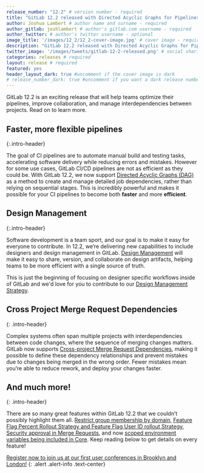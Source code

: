 ```yaml
---
release_number: "12.2" # version number - required
title: "GitLab 12.2 released with Directed Acyclic Graphs for Pipelines and Design Management" # short title (no longer than 62 characters) - required
author: Joshua Lambert # author name and surname - required
author_gitlab: joshlambert # author's gitlab.com username - required
author_twitter: # author's twitter username - optional
image_title: '/images/12_2/12_2-cover-image.jpg' # cover image - required
description: "GitLab 12.2 released with Directed Acyclic Graphs for Pipelines, Design Management, Cross-project Merge Request dependencies, and much more!" # short description - required
twitter_image: '/images/tweets/gitlab-12-2-released.png' # social sharing image - not required but recommended
categories: releases # required
layout: release # required
featured: yes
header_layout_dark: true #uncomment if the cover image is dark
# release_number_dark: true #uncomment if you want a dark release number
---
```


GitLab 12.2 is an exciting release that will help teams optimize their pipelines, improve collaboration, and manage interdependencies between projects. Read on to learn more.

## Faster, more flexible pipelines
{:.intro-header}

The goal of CI pipelines are to automate manual build and testing tasks, accelerating software delivery while reducing errors and mistakes. However for some use cases, GitLab CI/CD pipelines are not as efficient as they could be. With GitLab 12.2, we now support [Directed Acyclic Graphs (DAG)](#directed-acyclic-graphs-dag-for-gitlab-pipelines) as a method to create and manage detailed job dependencies, rather than relying on sequential stages. This is incredibly powerful and makes it possible for your CI pipelines to become both **faster** and more **efficient**.

## Design Management
{:.intro-header}

Software development is a team sport, and our goal is to make it easy for everyone to contribute. In 12.2, we’re delivering new capabilities to include designers and design management in GitLab. [Design Management](#annotations-for-designs) will make it easy to share, version, and collaborate on design artifacts, helping teams to be more efficient with a single source of truth.

This is just the beginning of focusing on designer specific workflows inside of GitLab and we'd love for you to contribute to our [Design Management Strategy](https://about.gitlab.com/direction/plan/design_management/).


## Cross Project Merge Request Dependencies
{: .intro-header}

Complex systems often span multiple projects with interdependencies between code changes, where the sequence of merging changes matters. GitLab now supports [Cross-project Merge Request Dependencies](#cross-project-merge-request-dependencies), making it possible to define these dependency relationships and prevent mistakes due to changes being merged in the wrong order. Fewer mistakes mean you’re able to reduce rework, and deploy your changes faster.


## And much more!
{: .intro-header}

There are so many great features within GitLab 12.2 that
we couldn’t possibly highlight them all. [Restrict group membership by domain](#restrict-group-membership-by-domain), [Feature Flag Percent Rollout Strategy and Feature Flag User ID rollout Strategy](#percent-rollout-strategy-for-feature-flags), [Security approval in Merge Requests](#security-approval-in-merge-requests), and now [scoped environment variables being included in Core](#scoped-environment-variables-feature-moved-to-core). Keep reading below to get details on every feature!

[Register now to join us at our first user conferences in Brooklyn and London!](/events/commit/)
{: .alert .alert-info .text-center}
